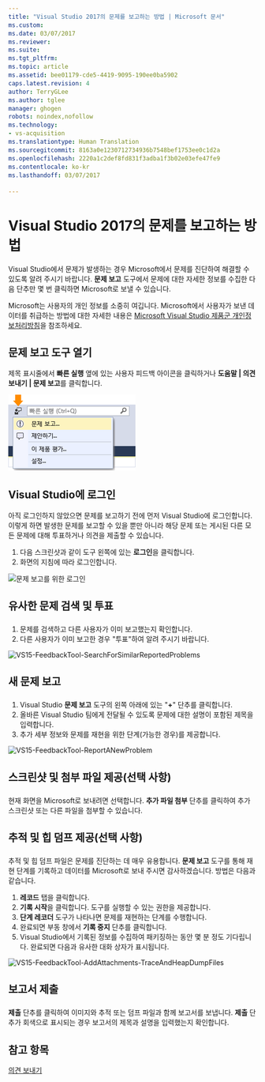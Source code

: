 ```yaml
---
title: "Visual Studio 2017의 문제를 보고하는 방법 | Microsoft 문서"
ms.custom: 
ms.date: 03/07/2017
ms.reviewer: 
ms.suite: 
ms.tgt_pltfrm: 
ms.topic: article
ms.assetid: bee01179-cde5-4419-9095-190ee0ba5902
caps.latest.revision: 4
author: TerryGLee
ms.author: tglee
manager: ghogen
robots: noindex,nofollow
ms.technology:
- vs-acquisition
ms.translationtype: Human Translation
ms.sourcegitcommit: 8163a0e1230712734936b7548bef1753ee0c1d2a
ms.openlocfilehash: 2220a1c2def8fd831f3adba1f3b02e03efe47fe9
ms.contentlocale: ko-kr
ms.lasthandoff: 03/07/2017

---
```

# <a name="how-to-report-a-problem-with-visual-studio-2017"></a>Visual Studio 2017의 문제를 보고하는 방법
Visual Studio에서 문제가 발생하는 경우 Microsoft에서 문제를 진단하여 해결할 수 있도록 알려 주시기 바랍니다.  **문제 보고** 도구에서 문제에 대한 자세한 정보를 수집한 다음 단추만 몇 번 클릭하면 Microsoft로 보낼 수 있습니다.  

 Microsoft는 사용자의 개인 정보를 소중히 여깁니다. Microsoft에서 사용자가 보낸 데이터를 취급하는 방법에 대한 자세한 내용은 [Microsoft Visual Studio 제품군 개인정보처리방침](https://www.visualstudio.com/en-us/dn948229)을 참조하세요.  

## <a name="open-the-report-a-problem-tool"></a>문제 보고 도구 열기  
 제목 표시줄에서 **빠른 실행** 옆에 있는 사용자 피드백 아이콘을 클릭하거나 **도움말 &#124; 의견 보내기 &#124; 문제 보고**를 클릭합니다.  

 ![문제 보고 메뉴 항목](../ide/media/report-a-problem-menu-item.png "문제 보고 메뉴 항목")  

## <a name="sign-in-to-visual-studio"></a>Visual Studio에 로그인
 아직 로그인하지 않았으면 문제를 보고하기 전에 먼저 Visual Studio에 로그인합니다. 이렇게 하면 발생한 문제를 보고할 수 있을 뿐만 아니라 해당 문제 또는 게시된 다른 모든 문제에 대해 투표하거나 의견을 제출할 수 있습니다.

  1. 다음 스크린샷과 같이 도구 왼쪽에 있는 **로그인**을 클릭합니다.
  2. 화면의 지침에 따라 로그인합니다.

  ![문제 보고를 위한 로그인](../ide/media/vs2017-report-a-problem-sign-in.png "문제 보고를 위한 로그인")


## <a name="search-and-vote-for-similar-problems"></a>유사한 문제 검색 및 투표  
###  <a name="search_and_vote"></a>  

1.  문제를 검색하고 다른 사용자가 이미 보고했는지 확인합니다.
2.  다른 사용자가 이미 보고한 경우 "투표"하여 알려 주시기 바랍니다.  

  ![VS15-FeedbackTool-SearchForSimilarReportedProblems](../ide/media/vs2017-report-a-problem-search-and-vote.png "유사한 문제 검색 및 투표")


## <a name="report-a-new-problem"></a>새 문제 보고
###  <a name="report_new_problem"></a>
1.  Visual Studio **문제 보고** 도구의 왼쪽 아래에 있는 "**+**" 단추를 클릭합니다.  
2.  올바른 Visual Studio 팀에게 전달될 수 있도록 문제에 대한 설명이 포함된 제목을 입력합니다.  
3.  추가 세부 정보와 문제를 재현을 위한 단계(가능한 경우)를 제공합니다.  

  ![VS15-FeedbackTool-ReportANewProblem](../ide/media/feedbacktool-reportanewproblem.jpg "새 문제 보고")

## <a name="provide-a-screenshot-and-attachments-optional"></a>스크린샷 및 첨부 파일 제공(선택 사항)
###  <a name="provide_screenshots"></a>
 현재 화면을 Microsoft로 보내려면 선택합니다. **추가 파일 첨부** 단추를 클릭하여 추가 스크린샷 또는 다른 파일을 첨부할 수 있습니다.  

## <a name="provide-a-trace-and-heap-dump-optional"></a>추적 및 힙 덤프 제공(선택 사항)  
###  <a name="provide_a_trace_and_heap_dump"></a>  

추적 및 힙 덤프 파일은 문제를 진단하는 데 매우 유용합니다.   **문제 보고** 도구를 통해 재현 단계를 기록하고 데이터를 Microsoft로 보내 주시면 감사하겠습니다.  방법은 다음과 같습니다.

1.  **레코드** 탭을 클릭합니다.
2.  **기록 시작**을 클릭합니다. 도구를 실행할 수 있는 권한을 제공합니다.
3.  **단계 레코더** 도구가 나타나면 문제를 재현하는 단계를 수행합니다.
4.  완료되면 부동 창에서 **기록 중지** 단추를 클릭합니다.
5.  Visual Studio에서 기록된 정보를 수집하여 패키징하는 동안 몇 분 정도 기다립니다.  완료되면 다음과 유사한 대화 상자가 표시됩니다.   

  ![VS15-FeedbackTool-AddAttachments-TraceAndHeapDumpFiles](../ide/media/feedbacktool-addattachments-traceandheapdumpfiles.jpg "추적 및 힙 덤프 파일 제공")


## <a name="submit-the-report"></a>보고서 제출  
###  <a name="submit_the_report"></a>  
 **제출** 단추를 클릭하여 이미지와 추적 또는 덤프 파일과 함께 보고서를 보냅니다. **제출** 단추가 회색으로 표시되는 경우 보고서의 제목과 설명을 입력했는지 확인합니다.  

## <a name="see-also"></a>참고 항목  
 [의견 보내기](../ide/talk-to-us.md)

